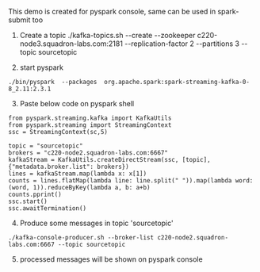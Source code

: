 This demo is created for pyspark console, same can be used in spark-submit too

1) Create a topic 
./kafka-topics.sh --create --zookeeper c220-node3.squadron-labs.com:2181 --replication-factor 2 --partitions 3 --topic sourcetopic

2) start pyspark
```
./bin/pyspark  --packages  org.apache.spark:spark-streaming-kafka-0-8_2.11:2.3.1
```
3) Paste below code on pyspark shell
```
from pyspark.streaming.kafka import KafkaUtils
from pyspark.streaming import StreamingContext
ssc = StreamingContext(sc,5)

topic = "sourcetopic"
brokers = "c220-node2.squadron-labs.com:6667"
kafkaStream = KafkaUtils.createDirectStream(ssc, [topic], {"metadata.broker.list": brokers})
lines = kafkaStream.map(lambda x: x[1])
counts = lines.flatMap(lambda line: line.split(" ")).map(lambda word: (word, 1)).reduceByKey(lambda a, b: a+b)
counts.pprint()
ssc.start()
ssc.awaitTermination()
```
4) Produce some messages in topic 'sourcetopic'
```
./kafka-console-producer.sh --broker-list c220-node2.squadron-labs.com:6667 --topic sourcetopic
```
5) processed messages will be shown on pyspark console

